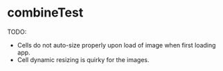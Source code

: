# combineTest

TODO:
- Cells do not auto-size properly upon load of image when first loading app.
- Cell dynamic resizing is quirky for the images.
